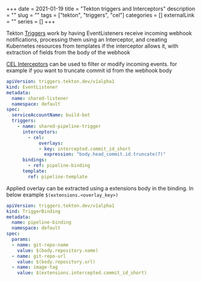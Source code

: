+++ 
date = 2021-01-19
title = "Tekton triggers and Interceptors"
description = ""
slug = "" 
tags = ["tekton", "triggers", "cel"]
categories = []
externalLink = ""
series = []
+++

Tekton [Triggers](https://tekton.dev/docs/triggers/) work by having EventListeners receive incoming webhook notifications, processing them using an Interceptor, and creating Kubernetes resources from templates if the interceptor allows it, with extraction of fields from the body of the webhook

[CEL Interceptors](https://tekton.dev/docs/triggers/eventlisteners/#cel-interceptors) can be used to filter or modify incoming events. for example if you want to truncate commit id from the webhook body

```yaml
apiVersion: triggers.tekton.dev/v1alpha1
kind: EventListener
metadata:
  name: shared-listener
  namespace: default
spec:
  serviceAccountName: build-bot
  triggers:
    - name: shared-pipeline-trigger
      interceptors:
        - cel:
            overlays:
            - key: intercepted.commit_id_short
              expression: "body.head_commit.id.truncate(7)"
      bindings:
        - ref: pipeline-binding
      template:
        ref: pipeline-template
```

Applied overlay can be extracted using a extensions body in the binding. In below example `$(extensions.<overlay_key>)`

```yaml
apiVersion: triggers.tekton.dev/v1alpha1
kind: TriggerBinding
metadata:
  name: pipeline-binding
  namespace: default
spec:
  params:
  - name: git-repo-name
    value: $(body.repository.name)
  - name: git-repo-url
    value: $(body.repository.url)
  - name: image-tag
    value: $(extensions.intercepted.commit_id_short)
```